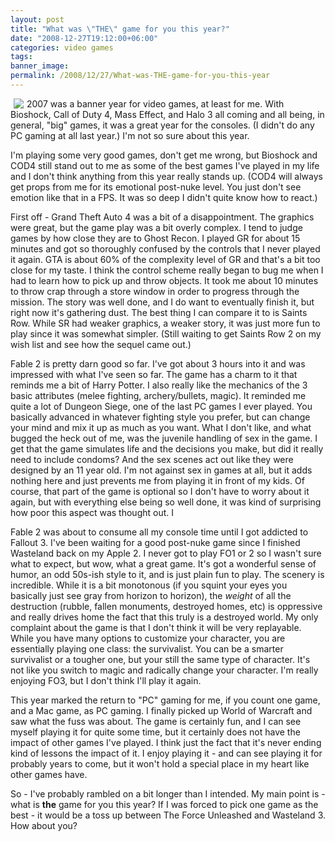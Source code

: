 ```yaml
---
layout: post
title: "What was \"THE\" game for you this year?"
date: "2008-12-27T19:12:00+06:00"
categories: video games 
tags: 
banner_image: 
permalink: /2008/12/27/What-was-THE-game-for-you-this-year
---
```


<img src="https://static.raymondcamden.com/images/cfjedi//Video-Games-Posters.jpg" align="left" hspace="5">

2007 was a banner year for video games, at least for me. With Bioshock, Call of Duty 4, Mass Effect, and Halo 3 all coming and all being, in general, "big" games, it was a great year for the consoles. (I didn't do any PC gaming at all last year.) I'm not so sure about this year.
<br clear="left">
<!--more-->
I'm playing some very good games, don't get me wrong, but Bioshock and COD4 still stand out to me as some of the best games I've played in my life and I don't think anything from this year really stands up. (COD4 will always get props from me for its emotional post-nuke level. You just don't see emotion like that in a FPS. It was so deep I didn't quite know how to react.)

First off - Grand Theft Auto 4 was a bit of a disappointment. The graphics were great, but the game play was a bit overly complex. I tend to judge games by how close they are to Ghost Recon. I played GR for about 15 minutes and got so thoroughly confused by the controls that I never played it again. GTA is about 60% of the complexity level of GR and that's a bit too close for my taste. I think the control scheme really began to bug me when I had to learn how to pick up and throw objects. It took me about 10 minutes to throw crap through a store window in order to progress through the mission. The story was well done, and I do want to eventually finish it, but right now it's gathering dust. The best thing I can compare it to is Saints Row. While SR had weaker graphics, a weaker story, it was just more fun to play since it was somewhat simpler. (Still waiting to get Saints Row 2 on my wish list and see how the sequel came out.)

Fable 2 is pretty darn good so far. I've got about 3 hours into it and was impressed with what I've seen so far. The game has a charm to it that reminds me a bit of Harry Potter. I also really like the mechanics of the 3 basic attributes (melee fighting, archery/bullets, magic). It reminded me quite a lot of Dungeon Siege, one of the last PC games I ever played. You basically advanced in whatever fighting style you prefer, but can change your mind and mix it up as much as you want. What I don't like, and what bugged the heck out of me, was the juvenile handling of sex in the game. I get that the game simulates life and the decisions you make, but did it really need to include condoms? And the sex scenes act out like they were designed by an 11 year old. I'm not against sex in games at all, but it adds nothing here and just prevents me from playing it in front of my kids. Of course, that part of the game is optional so I don't have to worry about it again, but with everything else being so well done, it was kind of surprising how poor this aspect was thought out. I

Fable 2 was about to consume all my console time until I got addicted to Fallout 3. I've been waiting for a good post-nuke game since I finished Wasteland back on my Apple 2. I never got to play FO1 or 2 so I wasn't sure what to expect, but wow, what a great game. It's got a wonderful sense of humor, an odd 50s-ish style to it, and is just plain fun to play. The scenery is incredible. While it is a bit monotonous (if you squint your eyes you basically just see gray from horizon to horizon), the <i>weight</i> of all the destruction (rubble, fallen monuments, destroyed homes, etc) is oppressive and really drives home the fact that this truly is a destroyed world. My only complaint about the game is that I don't think it will be very replayable. While you have many options to customize your character, you are essentially playing one class: the survivalist. You can be a smarter survivalist or a tougher one, but your still the same type of character. It's not like you switch to magic and radically change your character. I'm really enjoying FO3, but I don't think I'll play it again.

This year marked the return to "PC" gaming for me, if you count one game, and a Mac game, as PC gaming. I finally picked up World of Warcraft and saw what the fuss was about. The game is certainly fun, and I can see myself playing it for quite some time, but it certainly does not have the impact of other games I've played. I think just the fact that it's never ending kind of lessons the impact of it. I enjoy playing it - and can see playing it for probably years to come, but it won't hold a special place in my heart like other games have.

So - I've probably rambled on a bit longer than I intended. My main point is - what is <b>the</b> game for you this year? If I was forced to pick one game as the best - it would be a toss up between The Force Unleashed and Wasteland 3. How about you?